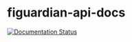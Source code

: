 # figuardian-api-docs


[![Documentation Status](https://readthedocs.org/projects/figuardian-api-doc/badge/?version=master)](http://figuardian-api-doc.readthedocs.io/en/master/?badge=master)
